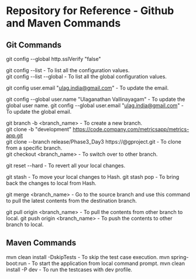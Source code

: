 # Repository for Reference - Github and Maven Commands

## Git Commands

git config --global http.sslVerify "false"

git config --list - To list all the configuration values.  
git config --list --global - To list all the global configuration values.  

git config user.email "ulag.india@gmail.com" - To update the email. 

git config --global user.name "Ulaganathan Vallinayagam" - To update the global user name. 
git config --global user.email "ulag.india@gmail.com" - To update the global email. 

git branch -b <branch_name> - To create a new branch.  
git clone -b "development" https://code.company.com/metricsapp/metrics-app.git  
git clone --branch release/Phase3_Day3 https://<username>@g<location>project.git - To clone from a specific branch.  
git checkout <branch_name> - To switch over to other branch.  

git reset --hard - To revert all your local changes.

git stash - To move your local changes to Hash.
git stash pop - To bring back the changes to local from Hash.

git merge <branch_name> - Go to the source branch and use this command to pull the latest contents from the destination branch.

git pull origin <branch_name> - To pull the contents from other branch to local.
git push origin <branch_name> - To push the contents to other branch to local.

## Maven Commands

mvn clean install -DskipTests - To skip the test case execution.
mvn spring-boot:run - To start the application from local command prompt.
mvn clean install -P dev - To run the testcases with dev profile.
